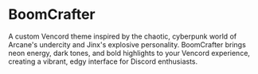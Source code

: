 # BoomCrafter
A custom Vencord theme inspired by the chaotic, cyberpunk world of Arcane's undercity and Jinx's explosive personality. BoomCrafter brings neon energy, dark tones, and bold highlights to your Vencord experience, creating a vibrant, edgy interface for Discord enthusiasts.
